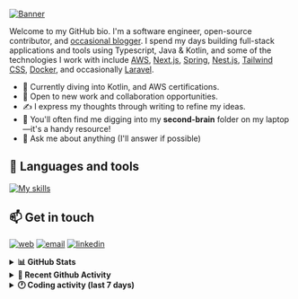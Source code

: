 [![Banner](https://raw.githubusercontent.com/wilfriedago/wilfriedago/main/assets/1.png)][website]

Welcome to my GitHub bio. I'm a software engineer, open-source contributor, and [occasional blogger][blog]. I spend my days building full-stack applications and tools using Typescript, Java & Kotlin, and some of the technologies I work with include [AWS](https://aws.amazon.com/fr/), [Next.js](https://nextjs.org/), [Spring](https://spring.io/), [Nest.js](https://nestjs.com/), [Tailwind CSS](https://github.com/tailwindlabs/tailwindcss), [Docker](https://www.docker.com/), and occasionally [Laravel](https://laravel.com/).

- 🔭 Currently diving into Kotlin, and AWS certifications.
- 👯 Open to new work and collaboration opportunities.
- ✍️ I express my thoughts through writing to refine my ideas.
- 🧠 You'll often find me digging into my **second-brain** folder on my laptop—it's a handy resource!
- 💬 Ask me about anything (I'll answer if possible)

## 🎨 Languages and tools

[![My skills](https://skillicons.dev/icons?i=typescript,js,nodejs,nest,java,kotlin,spring,python,fastapi,django,aws,docker,vscode,idea,tailwind&perline=15)](https://wilfriedago.dev/about#skills)

## 📫 Get in touch
[![web](https://img.shields.io/badge/WEBSITE-12100E?logo=google-earth&color=282A36)][website]
[![email](https://img.shields.io/badge/MAIL-12100E?logo=mailgun&color=282A36)][mail]
[![linkedin](https://img.shields.io/badge/LINKEDIN-12100E?logo=linkedin&color=282A36)][linkedin]


<details>
  <summary><b>📊 GitHub Stats</b></summary>
	<br/>
	<p align="left">
		<img width="49.5%" src="https://github-readme-stats.vercel.app/api?username=wilfriedago&show_icons=true&count_private=true&title_color=10b981&icon_color=10b981&theme=react&hide_border=true&rank_icon=github" />
		<img width="49.5%" src="https://streak-stats.demolab.com/?user=wilfriedago&hide_border=true&theme=react&ring=10b981&fire=fff&currStreakNum=fff&sideLabels=10b981&currStreakLabel=10b981&sideNums=fff" />
	</p>
</details>

<details>
  <summary><b>📅 Recent Github Activity</b></summary>
	<br>

<!--RECENT_ACTIVITY:last_update-->
Last Updated: Tuesday, November 19th, 2024, 4:18:08 AM
<!--RECENT_ACTIVITY:last_update_end-->

<!--RECENT_ACTIVITY:start-->
1. 🔱 Forked [wilfriedago/aegis](https://github.com/wilfriedago/aegis) from [beemdevelopment/Aegis](https://github.com/beemdevelopment/Aegis)<br>
2. ⭐ Starred [beemdevelopment/Aegis](https://github.com/beemdevelopment/Aegis)<br>
3. 🔱 Forked [wilfriedago/twenty](https://github.com/wilfriedago/twenty) from [twentyhq/twenty](https://github.com/twentyhq/twenty)<br>
4. ⭐ Starred [twentyhq/twenty](https://github.com/twentyhq/twenty)<br>
5. 🔱 Forked [wilfriedago/pasbuk-kotlin-android](https://github.com/wilfriedago/pasbuk-kotlin-android) from [claucookie-labs-ltd/pasbuk-kotlin-android](https://github.com/claucookie-labs-ltd/pasbuk-kotlin-android)<br>
<!--RECENT_ACTIVITY:end-->
</details>

<details>
  <summary><b>🕐 Coding activity (last 7 days)</b></summary>
	<br>

<!--START_SECTION:waka-->

```python
Total Time: 32 hrs 7 mins

Java              17 hrs 1 min    ███████████▒░░░░░░░░░░░░░   45.49 %
Other             5 hrs 18 mins   ███▓░░░░░░░░░░░░░░░░░░░░░   14.17 %
```

<!--END_SECTION:waka-->
</details>

[website]: https://wilfriedago.dev
[linkedin]: https://linkedin.com/in/wilfriedago
[blog]: https://wilfriedago.dev/blog
[mail]: mailto:me@wilfriedago.dev
